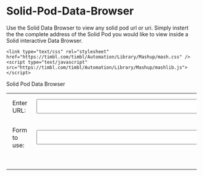 # Solid-Pod-Data-Browser
Use the Solid Data Browser to view any solid pod url or uri. Simply instert the the complete address of the Solid Pod you would like to view inside a Solid interactive Data Browser.

<!DOCTYPE html>
<html id="docHTML">
<head>
  <title>Solid Pod Data Browser</title>
  <meta content="text/html; charset=UTF-8" http-equiv="content-type">
  <!-- was https://solid.github.io/solid-panes/style/tabbedtab.css   -->
  
    <link type="text/css" rel="stylesheet" href="https://timbl.com/timbl/Automation/Library/Mashup/mash.css" />
    <script type="text/javascript" src="https://timbl.com/timbl/Automation/Library/Mashup/mashlib.js"></script>

<script>
document.addEventListener('DOMContentLoaded', function() {
    const panes = require('mashlib')
    const UI = panes.UI
    const $rdf = UI.rdf
    const dom = document
    $rdf.Fetcher.crossSiteProxyTemplate = self.origin + '/xss?uri={uri}';
    var uri = window.location.href;
    // window.document.title = 'Data browser: ' + uri;
    var kb = UI.store;
    var outliner = panes.getOutliner(dom)

    function complainIfBad (ok, message) {
      if (ok) return
      let msg = box.appendChild(dom.createElement('p'))
      msg.textContent = message
    }

    function expandDataBowser ( event ) {
      let uri = $rdf.uri.join(subjectEle.value, window.location.href)
      console.log("User field " + subjectEle.value)
      console.log("User requests " + uri)

      const params = new URLSearchParams(location.search)
      params.set('uri', uri);
      window.history.replaceState({}, '', `${location.pathname}?${params}`);

      var subject = kb.sym(uri);
      // UI.widgets.makeDraggable(icon, subject) // beware many handlers piling up
      outliner.GotoSubject(subject, true, undefined, true, undefined);
    }

    async function applyForm ( event ) {
      let uri = $rdf.uri.join(subjectEle.value, window.location.href)
      let subject = $rdf.sym(uri)
      console.log("Subject field " + subjectEle.value)
      console.log("Loading subject: " + subject)
      await kb.fetcher.load(subject)
      console.log("Loaded subject. ")

      let formURI = $rdf.uri.join(formEle.value, window.location.href)
      let form = $rdf.sym(formURI)
      console.log("Form field " + formEle.value)
      console.log("Loading form: " + form)
      await kb.fetcher.load(form)
      console.log("Loaded form. ✅")

      console.log('Check predicates in form...')
      const predicates = kb.statementsMatching(null, UI.ns.ui('property')).map(st => st.object)
      var ontologyURIs = {}
      for (var pred of predicates) {
        console.log('        predicate: ' + pred)
        let nsuri = pred.doc().uri
        ontologyURIs[nsuri] = true
      }
      for (let ontURI in ontologyURIs) {
        let ontology = $rdf.sym(ontURI)
        ontURI = ontURI.replace(/^http:/, 'https:') // hack for browser security -- sigh
        if (ontURI.startsWith('https://purl.org/dc/terms/')) {
          console.log('   Using W3C archive version of ' + ontURI)
          ontURI = ontURI.replace(/^https:\/\//, 'https://www.w3.org/archive/')
          // ontURI = 'https://www.w3.org/archive/purl.org/dc/terms/ontology.rdf'
        }
        addToTray(ontology)
        console.log('Loading ontology URI ' + ontURI)
        let options = { withCredentials: false} // sigh more browser security
        try {
          await kb.fetcher.load(ontURI, options) // or could pass array ontologyURIs.keys
        } catch (err) {
          complainIfBad(false, ontURI + ' ' + err)
        }
      }

      const params = new URLSearchParams(location.search)
      params.set('subject', subject.uri);
      params.set('form', form.uri);
      window.history.replaceState({}, '', `${location.pathname}?${params}`);

      let store = subject.doc() // @@ need footprints, allow user cotrol of store

      UI.log.debug = console.log // @@ for testing

      UI.widgets.appendForm(dom, box, {}, subject, form, store, complainIfBad)

      // UI.widgets.makeDraggable(icon, subject) // beware many handlers piling up
      // outliner.GotoSubject(subject, true, undefined, true, undefined);
    }

    async function addToTray (thing) {
      console.log('Add to tray:' + thing)
      function deleteThis () {
        // @@ logical removal from tray collection
        tray.removeChild(card)
      }
      var already = {}
      for (var ele of tray.children) {
        if (ele.subject) {
          already[ele.subject.uri] = true
        }
      }
      if (already[thing.uri]) {
        console.log('    dropped object already in tray. ignore.' + thing)
        return
      }

      var tr = UI.widgets.personTR(dom, null, thing, { deleteFunction: deleteThis}) // @@ add delete
      var card = dom.createElement('table') // its own
      card.appendChild(tr)

      card.subject = thing
      card.style.backgroundColor = '#8e8'
      card.style.borderRadius = '1em'
      card.style.margin = '0.3em'
      tray.appendChild(card)
    }

    async function handleURIsDroppedOnTray (uris) {
      for (uri of uris) {
        console.log('dropped uri: ' + uri)
        await addToTray($rdf.sym(uri))
      }
    }

    const box = dom.getElementById('box')
    const formEle = dom.getElementById('form')
    const subjectEle = dom.getElementById('subject')
    const goButton = dom.getElementById('goButton')
    const applyButton =  dom.getElementById('applyButton')
    /*
    subject.addEventListener('keyup', function (e) {
      if (e.keyCode === 13) {
        expandDataBowser(e)
      }
    }, false)
    */

    const tray = box.appendChild(dom.createElement('div'))
    tray.style = 'background-color: #ccc; padding: 1em; border-radius: 1em; min-width:30em; min-height: 5em;'
    UI.widgets.makeDropTarget(tray, handleURIsDroppedOnTray)

    // Basic stuff:

    goButton.addEventListener('click', expandDataBowser, false);
    applyButton.addEventListener('click', applyForm, false);

    let initialSubject = new URLSearchParams(self.location.search).get("subject")
    if (initialSubject) {
      subjectEle.value = initialSubject
    }
    let initialForm = new URLSearchParams(self.location.search).get("form")
    if (initialForm) {
      formEle.value = initialForm
    } else {
      // formEle.value = 'https://index,solid.community'
    }

    goButton.addEventListener('click', expandDataBowser, false);
    let initial = new URLSearchParams(self.location.search).get("uri")
    if (initial) {
      subject.value = initial
    } else {
      console.log('ready for user input')
      // subjectEle.value = 'https://index.solid.community' // @@ testing
    }

    async function main () {
      await addToTray($rdf.sym('https://index.solid.community'))
      await addToTray($rdf.sym('https://index.solid.community/card#i'))
      await addToTray($rdf.sym('https://index.solid.community'))
    }

    if (initialSubject && initialForm) {
      console.log('All parms in URL search -> do immediately')
      applyForm()
    } else {
      console.log('ready for user input')
    }
    main()
});
</script>
</head>
<body>
  <table style="width:100%;">
    <tr>Solid Pod Data Browser</tr>
    <tr style="font-size:100%">
      <td style="padding:1em; width:5em;" id="icon">Enter URL:</td>
      <td><input id="subject" type="text" style="font-size:100%; min-width:30em; padding:0.5em; width:95%;"/></td>
      <td  style="width:5em;"><input type="button" id="goButton" value="Search" /></td>
    </tr>
    <tr style="font-size:100%">
      <td style="padding:1em; width:5em;" id="icon">Form to use:</td>
      <td><input id="form" type="text" style="font-size:100%; min-width:30em; padding:0.5em; width:95%;"/></td>
      <td  style="width:5em;"><input type="button" id="applyButton" value="Get" /></td>
    </tr>
    <tr><td colspan="3">
      <div class="TabulatorOutline" id="box">
          <table id="outline"></table>
      </div>
    </td>
    </tr>
</table>
</body>
</html
